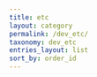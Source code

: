```yaml
---
title: etc
layout: category
permalink: /dev_etc/
taxonomy: dev_etc
entries_layout: list
sort_by: order_id
---
```

